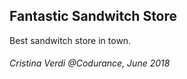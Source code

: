 Fantastic Sandwitch Store
--
Best sandwitch store in town.

###### Cristina Verdi @Codurance, June 2018 